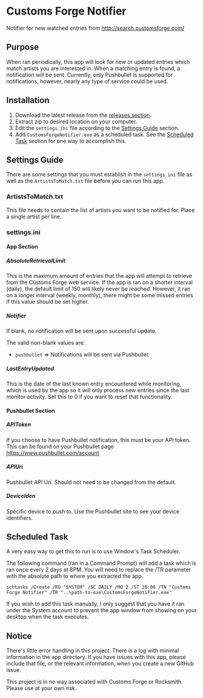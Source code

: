 Customs Forge Notifier
=================

Notifier for new watched entries from http://search.customsforge.com/

## Purpose

When ran periodically, this app will look for new or updated entries which match artists you are interested in. When a matching entry is found, a notification will be sent. Currently, only Pushbullet is supported for notifications, however, nearly any type of service could be used.

## Installation

1. Download the latest release from the [releases section](https://github.com/JakeH/CustomsForgeNotifier/releases). 
2. Extract zip to desired location on your computer.
3. Edit the `settings.ini` file according to the [Settings Guide](#settings-guide) section.
4. Add `CustomsForgeNotifier.exe` as a scheduled task. See the [Scheduled Task](#scheduled-task) section for one way to accomplish this.

## Settings Guide

There are some settings that you must establish in the `settings.ini` file as well as the `ArtistsToMatch.txt` file before you can run this app.

### ArtistsToMatch.txt

This file needs to contain the list of artists you want to be notified for. Place a single artist per line.

### settings.ini

#### App Section

##### AbsoluteRetrievalLimit

This is the maximum amount of entries that the app will attempt to retrieve from the Customs Forge web service. If the app is ran on a shorter interval (daily), the default limit of 150 will likely never be reached. However, it ran on a longer interval (weekly, monthly), there might be some missed entries if this value should be set higher. 

##### Notifier

If blank, no notification will be sent upon successful update.

The valid non-blank values are: 

* `pushbullet` => Notifications will be sent via Pushbullet

##### LastEntryUpdated

This is the date of the last known entry encountered while monitoring, which is used by the app so it will only process new entries since the last monitor activity. Set this to 0 if you want to reset that functionality.

#### Pushbullet Section

##### APIToken

If you choose to have Pushbullet notification, this must be your API token. This can be found on your 
Pushbullet page https://www.pushbullet.com/account

##### APIUri

Pushbullet API Uri. Should not need to be changed from the default.

##### DeviceIden

Specific device to push to. Use the Pushbullet site to see your device identifiers.

## Scheduled Task

A very easy way to get this to run is to use Window's Task Scheduler. 

The following command (ran in a Command Prompt) will add a task which is ran once every 2 days at 8PM. 
You will need to replace the /TR parameter with the absolute path to where you extracted the app.

``` 
schtasks /Create /RU "SYSTEM" /SC DAILY /MO 2 /ST 20:00 /TN "Customs Forge Notifier" /TR "..\path-to-exe\CustomsForgeNotifier.exe"
```

If you wish to add this task manually, I only suggest that you have it ran under the System account to prevent 
the app window from showing on your desktop when the task executes.


## Notice

There's little error handling in this project. There is a log with minimal information in the app directory. If you have issues 
with this app, please include that file, or the relevant information, when you create a new GitHub issue.

This project is in no way associated with Customs Forge or Rocksmith. Please use at your own risk.
